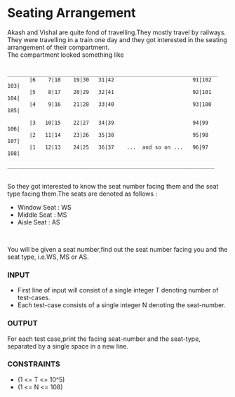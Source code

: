 # Seating Arrangement
Akash and Vishal are quite fond of travelling.They mostly travel by railways.<br />
They were travelling in a train one day and they got interested in the seating arrangement of their compartment. <br />
The compartment looked something like

```
       ___________________________________________________________________
       |6    7|18    19|30   31|42                         91|102    103|
       |5    8|17    20|29   32|41                         92|101    104|
       |4    9|16    21|28   33|40                         93|100    105|

       |3   10|15    22|27   34|39                         94|99     106|
       |2   11|14    23|26   35|38                         95|98     107|
       |1   12|13    24|25   36|37    ...  and so on ...   96|97     108|
       __________________________________________________________________
```
<br />
So they got interested to know the seat number facing them and the seat type facing them.The seats are denoted as follows :

* Window Seat : WS
* Middle Seat : MS
* Aisle Seat : AS

<br />

You will be given a seat number,find out the seat number facing you and the seat type, i.e.WS, MS or AS.

### INPUT
* First line of input will consist of a single integer T denoting number of test-cases.
* Each test-case consists of a single integer N denoting the seat-number.

### OUTPUT 
For each test case,print the facing seat-number and the seat-type, separated by a single space in a new line.

### CONSTRAINTS 
* (1 <= T <= 10^5)
* (1 <= N <= 108)